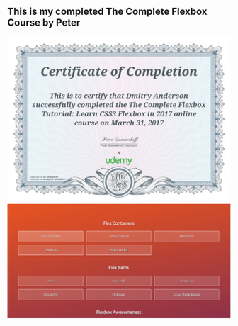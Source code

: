 ## This is my completed The Complete Flexbox Course by Peter
![alt text](/UC-QO8QDOX1.jpg)
![alt text](/scrn.png)
